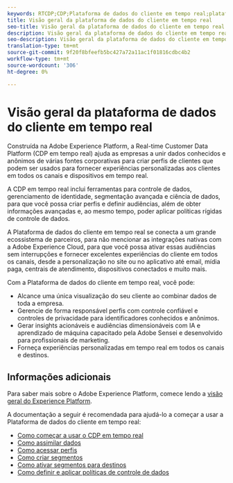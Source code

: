 ```yaml
---
keywords: RTCDP;CDP;Plataforma de dados do cliente em tempo real;plataforma de dados do cliente em tempo real;cdp;cdp;Customer AI
title: Visão geral da plataforma de dados do cliente em tempo real
seo-title: Visão geral da plataforma de dados do cliente em tempo real
description: Visão geral da plataforma de dados do cliente em tempo real
seo-description: Visão geral da plataforma de dados do cliente em tempo real
translation-type: tm+mt
source-git-commit: 9f20f8bfeefb5bc427a72a11ac1f01816cdbc4b2
workflow-type: tm+mt
source-wordcount: '306'
ht-degree: 0%

---
```



# Visão geral da plataforma de dados do cliente em tempo real

Construída na Adobe Experience Platform, a Real-time Customer Data Platform (CDP em tempo real) ajuda as empresas a unir dados conhecidos e anônimos de várias fontes corporativas para criar perfis de clientes que podem ser usados para fornecer experiências personalizadas aos clientes em todos os canais e dispositivos em tempo real.

A CDP em tempo real inclui ferramentas para controle de dados, gerenciamento de identidade, segmentação avançada e ciência de dados, para que você possa criar perfis e definir audiências, além de obter informações avançadas e, ao mesmo tempo, poder aplicar políticas rígidas de controle de dados.

A Plataforma de dados do cliente em tempo real se conecta a um grande ecossistema de parceiros, para não mencionar as integrações nativas com a Adobe Experience Cloud, para que você possa ativar essas audiências sem interrupções e fornecer excelentes experiências do cliente em todos os canais, desde a personalização no site ou no aplicativo até email, mídia paga, centrais de atendimento, dispositivos conectados e muito mais.

Com a Plataforma de dados do cliente em tempo real, você pode:

* Alcance uma única visualização do seu cliente ao combinar dados de toda a empresa.
* Gerencie de forma responsável perfis com controle confiável e controles de privacidade para identificadores conhecidos e anônimos.
* Gerar insights acionáveis e audiências dimensionáveis com IA e aprendizado de máquina capacitado pela Adobe Sensei e desenvolvido para profissionais de marketing.
* Forneça experiências personalizadas em tempo real em todos os canais e destinos.

## Informações adicionais

Para saber mais sobre o Adobe Experience Platform, comece lendo a [visão geral do Experience Platform](../landing/home.md).

A documentação a seguir é recomendada para ajudá-lo a começar a usar a Plataforma de dados do cliente em tempo real:

* [Como começar a usar o CDP em tempo real](get-started.md)
* [Como assimilar dados](sources/sources-overview.md)
* [Como acessar perfis](profile/profile-overview.md)
* [Como criar segmentos](segmentation/segmentation-overview.md)
* [Como ativar segmentos para destinos](destinations/overview.md)
* [Como definir e aplicar políticas de controle de dados](privacy/data-governance-overview.md)
